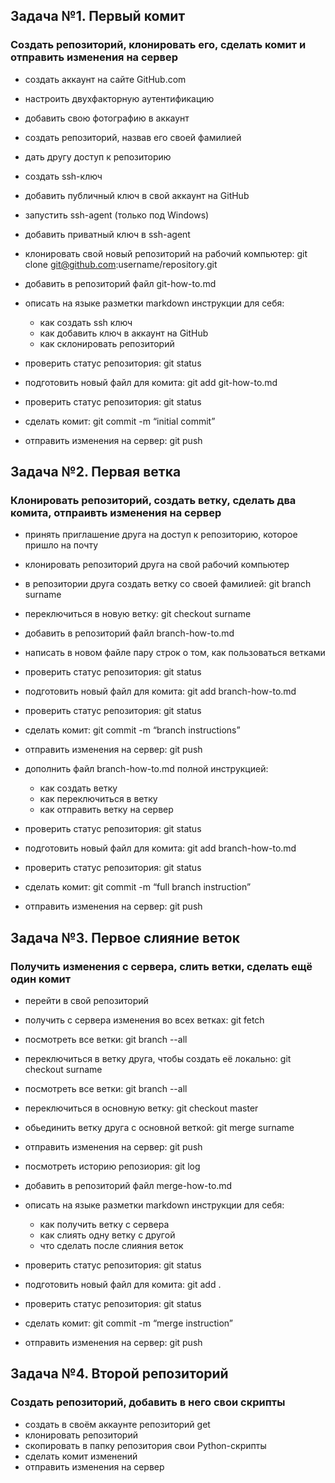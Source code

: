 ## Задача №1. Первый комит
### Создать репозиторий, клонировать его, сделать комит и отправить изменения на сервер

* создать аккаунт на сайте GitHub.com
* настроить двухфакторную аутентификацию
* добавить свою фотографию в аккаунт
* создать репозиторий, назвав его своей фамилией
* дать другу доступ к репозиторию

* создать ssh-ключ
* добавить публичный ключ в свой аккаунт на GitHub
* запустить ssh-agent (только под Windows)
* добавить приватный ключ в ssh-agent
* клонировать свой новый репозиторий на рабочий компьютер: git clone git@github.com:username/repository.git

* добавить в репозиторий файл git-how-to.md
* описать на языке разметки markdown инструкции для себя:
	* как создать ssh ключ
	* как добавить ключ в аккаунт на GitHub
	* как склонировать репозиторий
* проверить статус репозитория: git status
* подготовить новый файл для комита: git add git-how-to.md
* проверить статус репозитория: git status
* сделать комит: git commit -m “initial commit”
* отправить изменения на сервер: git push


## Задача №2. Первая ветка
### Клонировать репозиторий, создать ветку, сделать два комита, отпраивть изменения на сервер

* принять приглашение друга на доступ к репозиторию, которое пришло на почту
* клонировать репозиторий друга на свой рабочий компьютер

* в репозитории друга создать ветку со своей фамилией: git branch surname
* переключиться в новую ветку: git checkout surname
* добавить в репозиторий файл branch-how-to.md
* написать в новом файле пару строк о том, как пользоваться ветками
* проверить статус репозитория: git status
* подготовить новый файл для комита: git add branch-how-to.md
* проверить статус репозитория: git status
* сделать комит: git commit -m “branch instructions”
* отправить изменения на сервер: git push

* дополнить файл branch-how-to.md полной инструкцией:
	* как создать ветку
	* как переключиться в ветку
	* как отправить ветку на сервер
* проверить статус репозитория: git status
* подготовить новый файл для комита: git add branch-how-to.md
* проверить статус репозитория: git status
* сделать комит: git commit -m “full branch instruction”
* отправить изменения на сервер: git push


## Задача №3. Первое слияние веток
### Получить изменения с сервера, слить ветки, сделать ещё один комит

* перейти в свой репозиторий
* получить с сервера изменения во всех ветках: git fetch
* посмотреть все ветки: git branch --all
* переключиться в ветку друга, чтобы создать её локально: git checkout surname
* посмотреть все ветки: git branch --all
* переключиться в основную ветку: git checkout master
* обьединить ветку друга с основной веткой: git merge surname
* отправить изменения на сервер: git push
* посмотреть историю репозиория: git log

* добавить в репозиторий файл merge-how-to.md
* описать на языке разметки markdown инструкции для себя:
	* как получить ветку с сервера
	* как слиять одну ветку с другой
	* что сделать после слияния веток
* проверить статус репозитория: git status
* подготовить новый файл для комита: git add .
* проверить статус репозитория: git status
* сделать комит: git commit -m “merge instruction”
* отправить изменения на сервер: git push


## Задача №4. Второй репозиторий
### Создать репозиторий, добавить в него свои скрипты

* создать в своём аккаунте репозиторий get
* клонировать репозиторий
* скопировать в папку репозитория свои Python-скрипты
* сделать комит изменений
* отправить изменения на сервер
